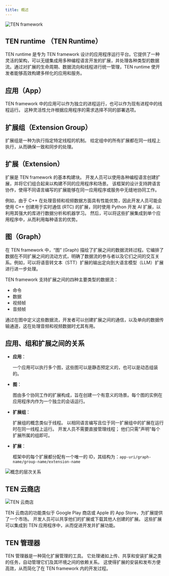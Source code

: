 ```yaml
---
title: 概述
---
```


![TEN framework](https://ten-framework-assets.s3.amazonaws.com/doc-assets/ten_framework.png)

## TEN runtime （TEN Runtime）

TEN runtime 是专为 TEN framework 设计的应用程序运行平台。它提供了一种灵活的架构，可以无缝集成用多种编程语言开发的扩展，并处理各种类型的数据流。通过对扩展的生命周期、数据流向和线程进行统一管理，TEN runtime 使开发者能够高效构建多样化的应用和服务。

## 应用（App）

TEN framework 中的应用可以作为独立的进程运行，也可以作为现有进程中的线程运行。 这种灵活性允许根据应用程序的需求选择不同的部署选项。

## 扩展组（Extension Group）

扩展组是一种为执行指定特定线程的机制。 给定组中的所有扩展都在同一线程上执行，从而确保一致和同步的处理。

## 扩展（Extension）

扩展是 TEN framework 的基本构建块。 开发人员可以使用各种编程语言创建扩展，并将它们组合起来以构建不同的应用程序和场景。 该框架的设计支持跨语言协作，使得不同语言编写的扩展能够在同一应用程序或服务中无缝地协同工作。

例如，由于 C++ 在处理音频和视频数据方面具有性能优势，因此开发人员可能会使用 C++ 创建用于实时通信 (RTC) 的扩展，同时使用 Python 开发 AI 扩展，以利用其强大的库进行数据分析和机器学习。 然后，可以将这些扩展集成到单个应用程序中，从而利用每种语言的优势。

## 图（Graph）

在 TEN framework 中，“图” (Graph) 描绘了扩展之间的数据流转过程。它编排了数据在不同扩展之间的流动方式，明确了数据流的参与者以及它们之间的交互关系。例如，可以将语音转文本（STT）扩展的输出定向到大语言模型（LLM）扩展进行进一步处理。

TEN framework 支持扩展之间的四种主要类型的数据流：

- 命令
- 数据
- 视频帧
- 音频帧

通过在图中定义这些数据流，开发者可以创建扩展之间的通信，以及单向的数据传输通道，这在处理音频和视频数据时尤其有用。

## 应用、组和扩展之间的关系

- **应用**：

  一个应用可以执行多个图，这些图可以是静态预定义的，也可以是动态组装的。

- **图**：

  图由多个协同工作的扩展构成，旨在创建一个有意义的场景。每个图的实例在应用程序内作为一个独立的会话运行。

- **扩展组**：

  扩展组的概念类似于线程。 以相同语言编写且位于同一扩展组中的扩展在运行时在同一线程上运行。 开发人员不需要直接管理线程； 他们只需"声明"每个扩展所属的组即可。

- **扩展**：

  框架中的每个扩展都分配有一个唯一的 ID，其结构为：`app-uri/graph-name/group-name/extension-name`

![概念的层次关系](https://ten-framework-assets.s3.amazonaws.com/doc-assets/hierarchical_relationship_of_concepts.png)

## TEN 云商店

![TEN 云商店](https://ten-framework-assets.s3.amazonaws.com/doc-assets/ten_cloud_store.png)

TEN 云商店的功能类似于 Google Play 商店或 Apple 的 App Store，为扩展提供了一个市场。 开发人员可以共享他们的扩展或下载其他人创建的扩展。 这些扩展可以集成到 TEN 应用程序中，从而促进开发并扩展功能。

## TEN 管理器

TEN 管理器是一种简化扩展管理的工具。 它处理诸如上传、共享和安装扩展之类的任务，自动管理它们及其环境之间的依赖关系。 这使得扩展的安装和发布方便高效，从而简化了在 TEN framework 内的开发过程。
